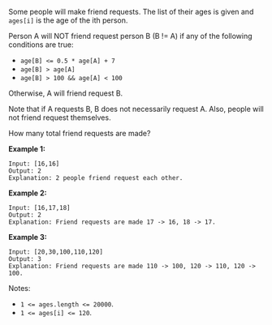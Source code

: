 Some people will make friend requests. The list of their ages is given and
`ages[i]` is the age of the ith person.

Person A will NOT friend request person B (B != A) if any of the following
conditions are true:

  * `age[B] <= 0.5 * age[A] + 7`
  * `age[B] > age[A]`
  * `age[B] > 100 && age[A] < 100`

Otherwise, A will friend request B.

Note that if A requests B, B does not necessarily request A.  Also, people
will not friend request themselves.

How many total friend requests are made?

**Example 1:**

    
    
    Input: [16,16]
    Output: 2
    Explanation: 2 people friend request each other.
    

**Example 2:**

    
    
    Input: [16,17,18]
    Output: 2
    Explanation: Friend requests are made 17 -> 16, 18 -> 17.

**Example 3:**

    
    
    Input: [20,30,100,110,120]
    Output: 3
    Explanation: Friend requests are made 110 -> 100, 120 -> 110, 120 -> 100.
    



Notes:

  * `1 <= ages.length <= 20000`.
  * `1 <= ages[i] <= 120`.

